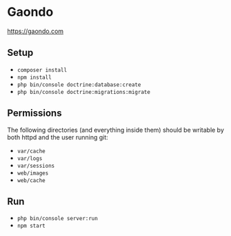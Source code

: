 # Gaondo

https://gaondo.com

## Setup

* `composer install`
* `npm install`
* `php bin/console doctrine:database:create`
* `php bin/console doctrine:migrations:migrate`

## Permissions
The following directories (and everything inside them) should be writable by both httpd and the user running git:
* `var/cache`
* `var/logs`
* `var/sessions`
* `web/images`
* `web/cache`

## Run
* `php bin/console server:run`
* `npm start`
